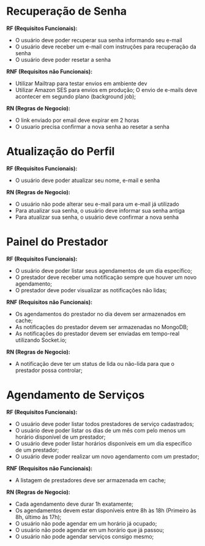 # Recuperação de Senha

**RF (Requisitos Funcionais):**

- O usuário deve poder recuperar sua senha informando seu e-mail
- O usuário deve receber um e-mail com instruções para recuperação da senha
- O usuário deve poder resetar a senha

**RNF (Requisitos não Funcionais):**

- Utilizar Mailtrap para testar envios em ambiente dev
- Utilizar Amazon SES para envios em produção; O envio de e-mails deve acontecer em segundo plano (background job);

**RN (Regras de Negocio):**

- O link enviado por email deve expirar em 2 horas
- O usuario precisa confirmar a nova senha ao resetar a senha

# Atualização do Perfil

**RF (Requisitos Funcionais):**

- O usuário deve poder atualizar seu nome, e-mail e senha

**RN (Regras de Negocio):**

- O usuário não pode alterar seu e-mail para um e-mail já utilizado
- Para atualizar sua senha, o usuário deve informar sua senha antiga
- Para atualizar sua senha, o usuário deve confirmar a nova senha

# Painel do Prestador

**RF (Requisitos Funcionais):**

- O usuário deve poder listar seus agendamentos de um dia específico;
- O prestador deve receber uma notificação sempre que houver um novo agendamento;
- O prestador deve poder visualizar as notificações não lidas;

**RNF (Requisitos não Funcionais):**

- Os agendamentos do prestador no dia devem ser armazenados em cache;
- As notificações do prestador devem ser armazenadas no MongoDB;
- As notificações do prestador devem ser enviadas em tempo-real utilizando Socket.io;

**RN (Regras de Negocio):**

- A notificação deve ter um status de lida ou não-lida para que o prestador possa controlar;

# Agendamento de Serviços

**RF (Requisitos Funcionais):**

- O usuário deve poder listar todos prestadores de serviço cadastrados;
- O usuário deve poder listar os dias de um mês com pelo menos um horário disponível de um prestador;
- O usuário deve poder listar horários disponíveis em um dia especifico de um prestador;
- O usuário deve poder realizar um novo agendamento com um prestador;

**RNF (Requisitos não Funcionais):**

- A listagem de prestadores deve ser armazenada em cache;

**RN (Regras de Negocio):**

- Cada agendamento deve durar 1h exatamente;
- Os agendamentos devem estar disponíveis entre 8h às 18h (Primeiro às 8h, último às 17h);
- O usuário não pode agendar em um horário já ocupado;
- O usuário não pode agendar em um horário que já passou;
- O usuário não pode agendar serviços consigo mesmo;
